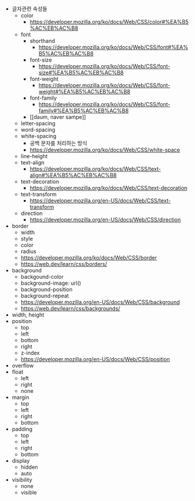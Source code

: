 
- 글자관련 속성들
  - color
    - https://developer.mozilla.org/ko/docs/Web/CSS/color#%EA%B5%AC%EB%AC%B8
  - font
    - shorthand
      - https://developer.mozilla.org/ko/docs/Web/CSS/font#%EA%B5%AC%EB%AC%B8
    - font-size
      - https://developer.mozilla.org/ko/docs/Web/CSS/font-size#%EA%B5%AC%EB%AC%B8
    - font-weight
      - https://developer.mozilla.org/ko/docs/Web/CSS/font-weight#%EA%B5%AC%EB%AC%B8
    - font-family
      - https://developer.mozilla.org/ko/docs/Web/CSS/font-family#%EA%B5%AC%EB%AC%B8
    - [[daum, naver sampe]]
  - letter-spacing
  - word-spacing
  - white-spacing
    - 공백 문자를 처리하는 방식
    - https://developer.mozilla.org/ko/docs/Web/CSS/white-space
  - line-height
  - text-align
    - https://developer.mozilla.org/ko/docs/Web/CSS/text-align#%EA%B5%AC%EB%AC%B8
  - text-decoration
    - https://developer.mozilla.org/ko/docs/Web/CSS/text-decoration
  - text-transform
    - https://developer.mozilla.org/en-US/docs/Web/CSS/text-transform
  - direction
    - https://developer.mozilla.org/en-US/docs/Web/CSS/direction
- border
  - width
  - style
  - color
  - radius
  - https://developer.mozilla.org/ko/docs/Web/CSS/border
  - https://web.dev/learn/css/borders/
- background
  - backgound-color
  - background-image: url()
  - background-position
  - background-repeat
  - https://developer.mozilla.org/en-US/docs/Web/CSS/background
  - https://web.dev/learn/css/backgrounds/
- width, height
- position
  - top
  - left
  - bottom
  - right
  - z-index
  - https://developer.mozilla.org/en-US/docs/Web/CSS/position
- overflow
- float
  - left
  - right
  - none
- margin
  - top
  - left
  - right
  - bottom
- padding
  - top
  - left
  - right
  - bottom
- display
  - hidden
  - auto
- visibility
  - none
  - visible